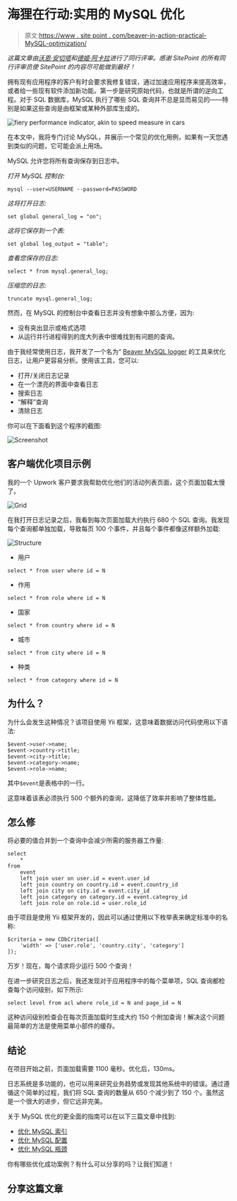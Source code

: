 # 海狸在行动:实用的 MySQL 优化

> 原文:[https://www . site point . com/beaver-in-action-practical-MySQL-optimization/](https://www.sitepoint.com/beaver-in-action-practical-mysql-optimization/)

*这篇文章由[沃恩·安切塔](https://www.sitepoint.com/author/wancheta/)和[德姬·阿卡拉](https://www.sitepoint.com/author/dakala/)进行了同行评审。感谢 SitePoint 的所有同行评审员使 SitePoint 的内容尽可能做到最好！*

拥有现有应用程序的客户有时会要求我修复错误，通过加速应用程序来提高效率，或者给一些现有软件添加新功能。第一步是研究原始代码，也就是所谓的逆向工程。对于 SQL 数据库，MySQL 执行了哪些 SQL 查询并不总是显而易见的——特别是如果这些查询是由框架或某种外部库生成的。

![fiery performance indicator, akin to speed measure in cars](../Images/2bf982a88f3d90865c7cbfc860eb5395.png)

在本文中，我将专门讨论 MySQL，并展示一个常见的优化用例，如果有一天您遇到类似的问题，它可能会派上用场。

MySQL 允许您将所有查询保存到日志中。

*打开 MySQL 控制台:*

```
mysql --user=USERNAME --password=PASSWORD 
```

*这将打开日志:*

```
set global general_log = "on"; 
```

*这将它保存到一个表:*

```
set global log_output = "table"; 
```

*查看您保存的日志:*

```
select * from mysql.general_log; 
```

*压缩您的日志:*

```
truncate mysql.general_log; 
```

然而，在 MySQL 的控制台中查看日志并没有想象中那么方便，因为:

*   没有突出显示或格式选项
*   从运行并行进程得到的庞大列表中很难找到有问题的查询。

由于我经常使用日志，我开发了一个名为“ [Beaver MySQL logger](http://beaver-mysql-logger.com/) 的工具来优化日志，让用户更容易分析。使用该工具，您可以:

*   打开/关闭日志记录
*   在一个漂亮的界面中查看日志
*   搜索日志
*   “解释”查询
*   清除日志

你可以在下面看到这个程序的截图:

![Screenshot](../Images/8ca3f4695ab7a9d862c255f375e63140.png)

## 客户端优化项目示例

我的一个 Upwork 客户要求我帮助优化他们的活动列表页面，这个页面加载太慢了。

![Grid](../Images/ede4f5aee189129dc8262b58ad733ca8.png)

在我打开日志记录之后，我看到每次页面加载大约执行 680 个 SQL 查询。我发现每个查询都单独加载，导致每页 100 个事件，并且每个事件都像这样额外加载:

![Structure](../Images/01d7b542a877f98b330b6eea9dd488a8.png)

*   用户

```
select * from user where id = N 
```

*   作用

```
select * from role where id = N 
```

*   国家

```
select * from country where id = N 
```

*   城市

```
select * from city where id = N 
```

*   种类

```
select * from category where id = N 
```

## 为什么？

为什么会发生这种情况？该项目使用 Yii 框架，这意味着数据访问代码使用以下语法:

```
$event->user->name;
$event->country->title;
$event->city->title;
$event->category->name;
$event->role->name; 
```

其中`$event`是表格中的一行。

这意味着该表必须执行 500 个额外的查询，这降低了效率并影响了整体性能。

## 怎么修

将必要的值合并到一个查询中会减少所需的服务器工作量:

```
select
    *
from
    event
    left join user on user.id = event.user_id
    left join country on country.id = event.country_id
    left join city on city.id = event.city_id
    left join category on category.id = event.categroy_id
    left join role on role.id = user.role_id 
```

由于项目是使用 Yii 框架开发的，因此可以通过使用以下枚举表来确定标准中的名称:

```
$criteria = new CDbCriteria([
    'width' => ['user.role', 'country.city', 'category']
]); 
```

万岁！现在，每个请求将少运行 500 个查询！

在进一步研究日志之后，我还发现对于应用程序中的每个菜单项，SQL 查询都检查每个访问级别，如下所示:

```
select level from acl where role_id = N and page_id = N 
```

这种访问级别检查会在每次页面加载时生成大约 150 个附加查询！解决这个问题最简单的方法是使用菜单小部件的缓存。

## 结论

在项目开始之前，页面加载需要 1100 毫秒。优化后，130ms。

日志系统是多功能的，也可以用来研究业务趋势或发现其他系统中的错误。通过遵循这个简单的过程，我们将 SQL 查询的数量从 650 个减少到了 150 个。虽然这是一个很大的进步，但它远非完美。

关于 MySQL 优化的更全面的指南可以在以下三篇文章中找到:

*   [优化 MySQL 索引](https://www.sitepoint.com/optimizing-mysql-indexes/)
*   [优化 MySQL 配置](https://www.sitepoint.com/optimizing-mysql-configuration/)
*   [优化 MySQL 瓶颈](https://www.sitepoint.com/optimizing-mysql-bottlenecks/)

你有哪些优化成功案例？有什么可以分享的吗？让我们知道！

## 分享这篇文章